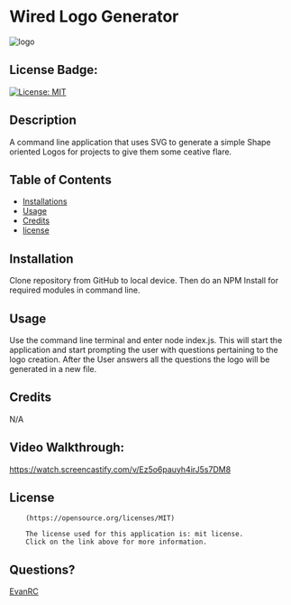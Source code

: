 # Wired Logo Generator
![logo](https://github.com/EvanRC/Wired-logo-generator/assets/124648885/eeba4939-b0f1-4cf2-9f65-bb5bbaa3a883)
## License Badge:
[![License: MIT](https://img.shields.io/badge/License-MIT-yellow.svg)](https://opensource.org/licenses/MIT)

## Description

A command line application that uses SVG to generate a simple Shape oriented Logos for projects to give them some ceative flare. 

## Table of Contents

- [Installations](#installations)
- [Usage](#usage)
- [Credits](#credits)
- [license](#license)

## Installation

Clone repository from GitHub to local device. Then do an NPM Install for required modules in command line.

## Usage

Use the command line terminal and  enter node index.js. This will start the application and start prompting the user with questions pertaining to the logo creation. After the User answers all the questions the logo will be generated in a new file.

## Credits

N/A

## Video Walkthrough:
https://watch.screencastify.com/v/Ez5o6pauyh4irJ5s7DM8

## License


        (https://opensource.org/licenses/MIT)

        The license used for this application is: mit license. 
        Click on the link above for more information.

## Questions?

[EvanRC](https://github.com/EvanRC)


